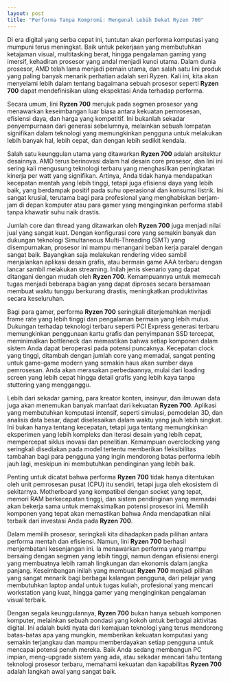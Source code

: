 ```yaml
---
layout: post
title: "Performa Tanpa Kompromi: Mengenal Lebih Dekat Ryzen 700"
---
```


Di era digital yang serba cepat ini, tuntutan akan performa komputasi yang mumpuni terus meningkat. Baik untuk pekerjaan yang membutuhkan ketajaman visual, multitasking berat, hingga pengalaman gaming yang imersif, kehadiran prosesor yang andal menjadi kunci utama. Dalam dunia prosesor, AMD telah lama menjadi pemain utama, dan salah satu lini produk yang paling banyak menarik perhatian adalah seri Ryzen. Kali ini, kita akan menyelami lebih dalam tentang bagaimana sebuah prosesor seperti **Ryzen 700** dapat mendefinisikan ulang ekspektasi Anda terhadap performa.

Secara umum, lini **Ryzen 700** merujuk pada segmen prosesor yang menawarkan keseimbangan luar biasa antara kekuatan pemrosesan, efisiensi daya, dan harga yang kompetitif. Ini bukanlah sekadar penyempurnaan dari generasi sebelumnya, melainkan sebuah lompatan signifikan dalam teknologi yang memungkinkan pengguna untuk melakukan lebih banyak hal, lebih cepat, dan dengan lebih sedikit kendala.

Salah satu keunggulan utama yang ditawarkan **Ryzen 700** adalah arsitektur desainnya. AMD terus berinovasi dalam hal desain core prosesor, dan lini ini sering kali mengusung teknologi terbaru yang menghasilkan peningkatan kinerja per watt yang signifikan. Artinya, Anda tidak hanya mendapatkan kecepatan mentah yang lebih tinggi, tetapi juga efisiensi daya yang lebih baik, yang berdampak positif pada suhu operasional dan konsumsi listrik. Ini sangat krusial, terutama bagi para profesional yang menghabiskan berjam-jam di depan komputer atau para gamer yang menginginkan performa stabil tanpa khawatir suhu naik drastis.

Jumlah core dan thread yang ditawarkan oleh **Ryzen 700** juga menjadi nilai jual yang sangat kuat. Dengan konfigurasi core yang semakin banyak dan dukungan teknologi Simultaneous Multi-Threading (SMT) yang disempurnakan, prosesor ini mampu menangani beban kerja paralel dengan sangat baik. Bayangkan saja melakukan rendering video sambil menjalankan aplikasi desain grafis, atau bermain game AAA terbaru dengan lancar sambil melakukan streaming. Inilah jenis skenario yang dapat ditangani dengan mudah oleh **Ryzen 700**. Kemampuannya untuk memecah tugas menjadi beberapa bagian yang dapat diproses secara bersamaan membuat waktu tunggu berkurang drastis, meningkatkan produktivitas secara keseluruhan.

Bagi para gamer, performa **Ryzen 700** seringkali diterjemahkan menjadi frame rate yang lebih tinggi dan pengalaman bermain yang lebih mulus. Dukungan terhadap teknologi terbaru seperti PCI Express generasi terbaru memungkinkan penggunaan kartu grafis dan penyimpanan SSD tercepat, meminimalkan bottleneck dan memastikan bahwa setiap komponen dalam sistem Anda dapat beroperasi pada potensi puncaknya. Kecepatan clock yang tinggi, ditambah dengan jumlah core yang memadai, sangat penting untuk game-game modern yang semakin haus akan sumber daya pemrosesan. Anda akan merasakan perbedaannya, mulai dari loading screen yang lebih cepat hingga detail grafis yang lebih kaya tanpa stuttering yang mengganggu.

Lebih dari sekadar gaming, para kreator konten, insinyur, dan ilmuwan data juga akan menemukan banyak manfaat dari kekuatan **Ryzen 700**. Aplikasi yang membutuhkan komputasi intensif, seperti simulasi, pemodelan 3D, dan analisis data besar, dapat diselesaikan dalam waktu yang jauh lebih singkat. Ini bukan hanya tentang kecepatan, tetapi juga tentang memungkinkan eksperimen yang lebih kompleks dan iterasi desain yang lebih cepat, mempercepat siklus inovasi dan penelitian. Kemampuan overclocking yang seringkali disediakan pada model tertentu memberikan fleksibilitas tambahan bagi para pengguna yang ingin mendorong batas performa lebih jauh lagi, meskipun ini membutuhkan pendinginan yang lebih baik.

Penting untuk dicatat bahwa performa **Ryzen 700** tidak hanya ditentukan oleh unit pemrosesan pusat (CPU) itu sendiri, tetapi juga oleh ekosistem di sekitarnya. Motherboard yang kompatibel dengan socket yang tepat, memori RAM berkecepatan tinggi, dan sistem pendinginan yang memadai akan bekerja sama untuk memaksimalkan potensi prosesor ini. Memilih komponen yang tepat akan memastikan bahwa Anda mendapatkan nilai terbaik dari investasi Anda pada **Ryzen 700**.

Dalam memilih prosesor, seringkali kita dihadapkan pada pilihan antara performa mentah dan efisiensi. Namun, lini **Ryzen 700** berhasil menjembatani kesenjangan ini. Ia menawarkan performa yang mampu bersaing dengan segmen yang lebih tinggi, namun dengan efisiensi energi yang membuatnya lebih ramah lingkungan dan ekonomis dalam jangka panjang. Keseimbangan inilah yang membuat **Ryzen 700** menjadi pilihan yang sangat menarik bagi berbagai kalangan pengguna, dari pelajar yang membutuhkan laptop andal untuk tugas kuliah, profesional yang mencari workstation yang kuat, hingga gamer yang menginginkan pengalaman visual terbaik.

Dengan segala keunggulannya, **Ryzen 700** bukan hanya sebuah komponen komputer, melainkan sebuah pondasi yang kokoh untuk berbagai aktivitas digital. Ini adalah bukti nyata dari kemajuan teknologi yang terus mendorong batas-batas apa yang mungkin, memberikan kekuatan komputasi yang semakin terjangkau dan mampu memberdayakan setiap pengguna untuk mencapai potensi penuh mereka. Baik Anda sedang membangun PC impian, meng-upgrade sistem yang ada, atau sekadar mencari tahu tentang teknologi prosesor terbaru, memahami kekuatan dan kapabilitas **Ryzen 700** adalah langkah awal yang sangat baik.
